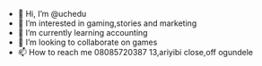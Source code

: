 - 👋 Hi, I’m @uchedu
- 👀 I’m interested in gaming,stories and marketing 
- 🌱 I’m currently learning accounting
- 💞️ I’m looking to collaborate on games
- 📫 How to reach me 08085720387
13,ariyibi close,off ogundele
<!---
uchedu/uchedu is a ✨ special ✨ repository because its `README.md` (this file) appears on your GitHub profile.
You can click the Preview link to take a look at your changes.
--->
